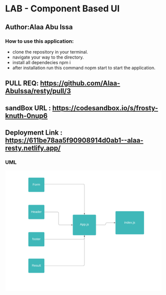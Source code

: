 # LAB - Component Based UI

## Author:Alaa Abu Issa

### How to use this application:

- clone the repository in your terminal.
- navigate your way to the directory.
- install all dependecies npm i
- after installation run this command nopm start to start the application.




## PULL REQ: https://github.com/Alaa-AbuIssa/resty/pull/3
## sandBox URL : https://codesandbox.io/s/frosty-knuth-0nup6
## Deployment Link : https://611be78aa5f90908914d0ab1--alaa-resty.netlify.app/

### UML 
<img src="./images/class26.png" />
